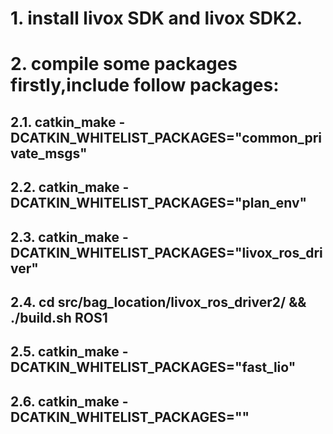 # 1. install livox SDK and livox SDK2.
# 2. compile some packages firstly,include follow packages:
## 2.1. catkin_make -DCATKIN_WHITELIST_PACKAGES="common_private_msgs"
## 2.2. catkin_make -DCATKIN_WHITELIST_PACKAGES="plan_env"
## 2.3. catkin_make -DCATKIN_WHITELIST_PACKAGES="livox_ros_driver"
## 2.4. cd src/bag_location/livox_ros_driver2/  && ./build.sh ROS1
## 2.5. catkin_make -DCATKIN_WHITELIST_PACKAGES="fast_lio"
## 2.6. catkin_make -DCATKIN_WHITELIST_PACKAGES=""
